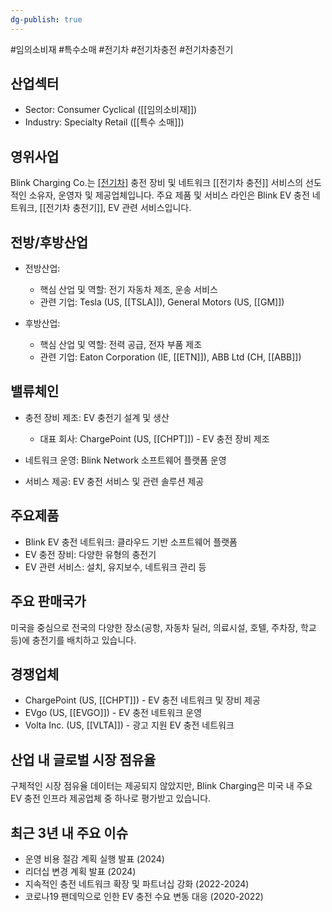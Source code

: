 ```yaml
---
dg-publish: true
---
```

#임의소비재 #특수소매 #전기차 #전기차충전 #전기차충전기
 
## 산업섹터

- Sector: Consumer Cyclical ([[임의소비재]])
- Industry: Specialty Retail ([[특수 소매]])

## 영위사업

Blink Charging Co.는 [[전기차]](EV) 충전 장비 및 네트워크 [[전기차 충전]] 서비스의 선도적인 소유자, 운영자 및 제공업체입니다. 주요 제품 및 서비스 라인은 Blink EV 충전 네트워크, [[전기차 충전기]], EV 관련 서비스입니다.

## 전방/후방산업

- 전방산업:
    
    - 핵심 산업 및 역할: 전기 자동차 제조, 운송 서비스
    - 관련 기업: Tesla (US, [[TSLA]]), General Motors (US, [[GM]])
    
- 후방산업:
    
    - 핵심 산업 및 역할: 전력 공급, 전자 부품 제조
    - 관련 기업: Eaton Corporation (IE, [[ETN]]), ABB Ltd (CH, [[ABB]])
    

## 밸류체인

- 충전 장비 제조: EV 충전기 설계 및 생산
    
    - 대표 회사: ChargePoint (US, [[CHPT]]) - EV 충전 장비 제조
    
- 네트워크 운영: Blink Network 소프트웨어 플랫폼 운영
- 서비스 제공: EV 충전 서비스 및 관련 솔루션 제공

## 주요제품

- Blink EV 충전 네트워크: 클라우드 기반 소프트웨어 플랫폼
- EV 충전 장비: 다양한 유형의 충전기
- EV 관련 서비스: 설치, 유지보수, 네트워크 관리 등

## 주요 판매국가

미국을 중심으로 전국의 다양한 장소(공항, 자동차 딜러, 의료시설, 호텔, 주차장, 학교 등)에 충전기를 배치하고 있습니다.

## 경쟁업체

- ChargePoint (US, [[CHPT]]) - EV 충전 네트워크 및 장비 제공
- EVgo (US, [[EVGO]]) - EV 충전 네트워크 운영
- Volta Inc. (US, [[VLTA]]) - 광고 지원 EV 충전 네트워크

## 산업 내 글로벌 시장 점유율

구체적인 시장 점유율 데이터는 제공되지 않았지만, Blink Charging은 미국 내 주요 EV 충전 인프라 제공업체 중 하나로 평가받고 있습니다.

## 최근 3년 내 주요 이슈

- 운영 비용 절감 계획 실행 발표 (2024)
- 리더십 변경 계획 발표 (2024)
- 지속적인 충전 네트워크 확장 및 파트너십 강화 (2022-2024)
- 코로나19 팬데믹으로 인한 EV 충전 수요 변동 대응 (2020-2022)